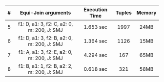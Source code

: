| # |             Equi-Join arguments             | Execution Time | Tuples | Memory ||:-:|:-------------------------------------------:|:--------------:|:------:|:------:|| 5 | f1: D, a1:  3, f2: C, a2: 0, m: 200, J: SMJ |   1.653 sec    |  1997  |  24MB  || 6 | f1: D, a1:  3, f2: B, a2: 0, m: 200, J: SMJ |   1.364 sec    |  1126  |  15MB  || 7 | f1: A, a1:  3, f2: E, a2: 0, m: 200, J: SMJ |   4.294 sec    |  167   |  65MB  || 8 | f1: B, a1:  1, f2: B, a2: 2, m: 200, J: SMJ |   0.618 sec    |  321   |  58MB  |